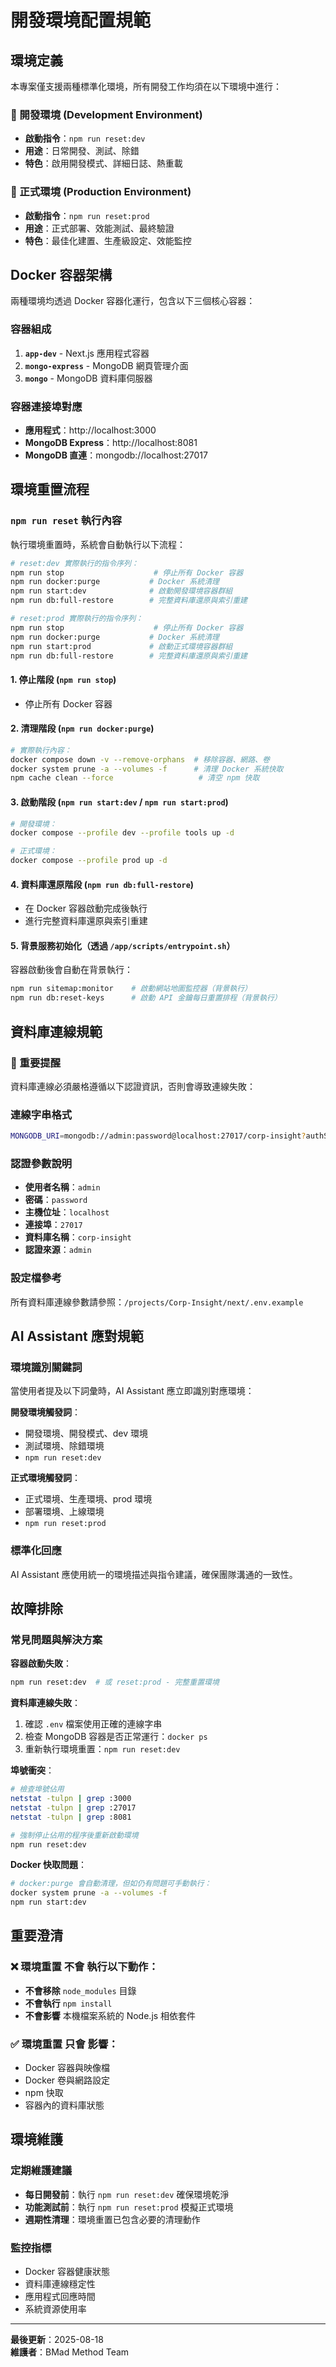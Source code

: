 # 開發環境配置規範

## 環境定義

本專案僅支援兩種標準化環境，所有開發工作均須在以下環境中進行：

### 🔧 開發環境 (Development Environment)
- **啟動指令**：`npm run reset:dev`
- **用途**：日常開發、測試、除錯
- **特色**：啟用開發模式、詳細日誌、熱重載

### 🚀 正式環境 (Production Environment)  
- **啟動指令**：`npm run reset:prod`
- **用途**：正式部署、效能測試、最終驗證
- **特色**：最佳化建置、生產級設定、效能監控

## Docker 容器架構

兩種環境均透過 Docker 容器化運行，包含以下三個核心容器：

### 容器組成
1. **`app-dev`** - Next.js 應用程式容器
2. **`mongo-express`** - MongoDB 網頁管理介面
3. **`mongo`** - MongoDB 資料庫伺服器

### 容器連接埠對應
- **應用程式**：http://localhost:3000
- **MongoDB Express**：http://localhost:8081  
- **MongoDB 直連**：mongodb://localhost:27017

## 環境重置流程

### `npm run reset` 執行內容
執行環境重置時，系統會自動執行以下流程：

```bash
# reset:dev 實際執行的指令序列：
npm run stop                    # 停止所有 Docker 容器
npm run docker:purge           # Docker 系統清理
npm run start:dev              # 啟動開發環境容器群組
npm run db:full-restore        # 完整資料庫還原與索引重建

# reset:prod 實際執行的指令序列：
npm run stop                    # 停止所有 Docker 容器
npm run docker:purge           # Docker 系統清理
npm run start:prod             # 啟動正式環境容器群組
npm run db:full-restore        # 完整資料庫還原與索引重建
```

#### 1. 停止階段 (`npm run stop`)
- 停止所有 Docker 容器

#### 2. 清理階段 (`npm run docker:purge`)
```bash
# 實際執行內容：
docker compose down -v --remove-orphans  # 移除容器、網路、卷
docker system prune -a --volumes -f      # 清理 Docker 系統快取
npm cache clean --force                   # 清空 npm 快取
```

#### 3. 啟動階段 (`npm run start:dev` / `npm run start:prod`)
```bash
# 開發環境：
docker compose --profile dev --profile tools up -d

# 正式環境：  
docker compose --profile prod up -d
```

#### 4. 資料庫還原階段 (`npm run db:full-restore`)
- 在 Docker 容器啟動完成後執行
- 進行完整資料庫還原與索引重建

#### 5. 背景服務初始化（透過 `/app/scripts/entrypoint.sh`）
容器啟動後會自動在背景執行：
```bash
npm run sitemap:monitor    # 啟動網站地圖監控器（背景執行）
npm run db:reset-keys      # 啟動 API 金鑰每日重置排程（背景執行）
```

## 資料庫連線規範

### 🚨 重要提醒
資料庫連線必須嚴格遵循以下認證資訊，否則會導致連線失敗：

### 連線字串格式
```bash
MONGODB_URI=mongodb://admin:password@localhost:27017/corp-insight?authSource=admin
```

### 認證參數說明
- **使用者名稱**：`admin`
- **密碼**：`password`  
- **主機位址**：`localhost`
- **連接埠**：`27017`
- **資料庫名稱**：`corp-insight`
- **認證來源**：`admin`

### 設定檔參考
所有資料庫連線參數請參照：`/projects/Corp-Insight/next/.env.example`

## AI Assistant 應對規範

### 環境識別關鍵詞
當使用者提及以下詞彙時，AI Assistant 應立即識別對應環境：

**開發環境觸發詞**：
- 開發環境、開發模式、dev 環境
- 測試環境、除錯環境  
- `npm run reset:dev`

**正式環境觸發詞**：
- 正式環境、生產環境、prod 環境
- 部署環境、上線環境
- `npm run reset:prod`

### 標準化回應
AI Assistant 應使用統一的環境描述與指令建議，確保團隊溝通的一致性。

## 故障排除

### 常見問題與解決方案

**容器啟動失敗**：
```bash
npm run reset:dev  # 或 reset:prod - 完整重置環境
```

**資料庫連線失敗**：
1. 確認 `.env` 檔案使用正確的連線字串
2. 檢查 MongoDB 容器是否正常運行：`docker ps`
3. 重新執行環境重置：`npm run reset:dev`

**埠號衝突**：
```bash
# 檢查埠號佔用
netstat -tulpn | grep :3000
netstat -tulpn | grep :27017
netstat -tulpn | grep :8081

# 強制停止佔用的程序後重新啟動環境
npm run reset:dev
```

**Docker 快取問題**：
```bash
# docker:purge 會自動清理，但如仍有問題可手動執行：
docker system prune -a --volumes -f
npm run start:dev
```

## 重要澄清

### ❌ 環境重置 **不會** 執行以下動作：
- **不會移除** `node_modules` 目錄
- **不會執行** `npm install` 
- **不會影響** 本機檔案系統的 Node.js 相依套件

### ✅ 環境重置 **只會** 影響：
- Docker 容器與映像檔
- Docker 卷與網路設定
- npm 快取
- 容器內的資料庫狀態

## 環境維護

### 定期維護建議
- **每日開發前**：執行 `npm run reset:dev` 確保環境乾淨
- **功能測試前**：執行 `npm run reset:prod` 模擬正式環境
- **週期性清理**：環境重置已包含必要的清理動作

### 監控指標
- Docker 容器健康狀態
- 資料庫連線穩定性  
- 應用程式回應時間
- 系統資源使用率

---

**最後更新**：2025-08-18  
**維護者**：BMad Method Team